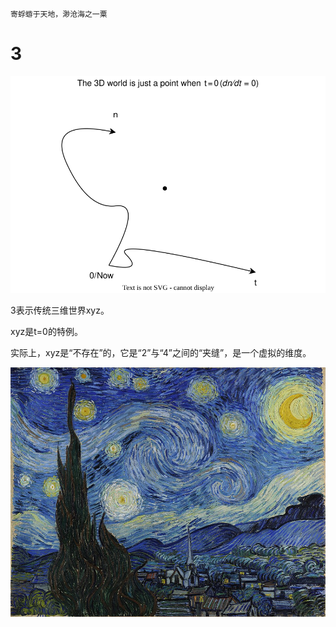     寄蜉蝣于天地，渺沧海之一粟

# 3

![image](3.svg)

3表示传统三维世界xyz。

xyz是t=0的特例。

实际上，xyz是“不存在”的，它是“2”与“4”之间的“夹缝”，是一个虚拟的维度。

![image](3.jpg)
